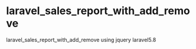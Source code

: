 # laravel_sales_report_with_add_remove
laravel_sales_report_with_add_remove using jquery laravel5.8
